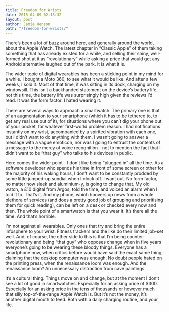 ```yaml
---
title: Freedom for Wrists
date: 2015-04-09 02:18:32
layout: post
author: Jamie Henson
path: "/freedom-for-wrists/"
---
```


There’s been a lot of buzz around here, and generally around the world, about the Apple Watch. The latest chapter in “Classic Apple” of them taking something that has already existed for a while, and selling their shiny, well-formed shot at it as “revolutionary” while asking a price that would get any Android alternative laughed out of the park. It is what it is.

<!-- more -->

The wider topic of digital wearables has been a sticking point in my mind for a while. I bought a Moto 360, to see what it would be like. And after a few weeks, I sold it. Most of that time, it was sitting in its dock, charging on my windowsill. This isn’t a backhanded statement on the device’s battery life, not this time, the battery life was surprisingly high given the reviews I’d read. It was the form factor. I hated wearing it.

There are several ways to approach a smartwatch. The primary one is that of an augmentation to your smartphone (which it has to be tethered to, to get any real use out of it), for situations where you can’t dig your phone out of your pocket, for whatever first-world problem reason. I had notifications instantly on my wrist, accompanied by a spirited vibration with each one, but I didn’t want to do anything with them. I wasn’t going to answer a message with a vague emoticon, nor was I going to entrust the contents of a message to the mercy of voice recognition - not to mention the fact that I didn’t want to be “that guy” who talks to his devices in public.

Here comes the wider point - I don’t like being “plugged in” all the time. As a software developer who spends his time in front of some screen or other for the majority of his waking hours, I don’t want to be constantly prodded by some little jumped-up sundial when I clock off. I want out. No form factor, no matter how sleek and aluminium-y, is going to change that. My old watch, a £10 digital from Argos, told the time, and voiced an alarm when I told it to. That’s it. And my phone, which hoovers up news from a whole plethora of services (and does a pretty good job of grouping and prioritising them for quick reading), can be left on a desk or checked every now and then. The whole point of a smartwatch is that you wear it. It’s there all the time. And that’s horrible.

I’m not against all wearables. Only ones that try and bring the entire infosphere to your wrist. Fitness trackers and the like do their limited job-set well. And, of course, the other side to this is that I’m being counter-revolutionary and being “that guy” who opposes change when in five years everyone’s going to be wearing these bloody things. Everyone has a smartphone now, when critics before would have said the exact same thing, claiming that the desktop computer was enough. No doubt people hated on the printing press, when the renaissance loom was enough. And the renaissance loom? An unnecessary distraction from cave paintings.

It’s a cultural thing. Things move on and change, but at the moment I don’t see a lot of good in smartwatches. Especially for an asking price of $300. Especially for an asking price in the tens of thousands or however much that silly top-of-the-range Apple Watch is. But it’s not the money, it’s another digital mouth to feed. Both with a daily charging routine, and your life.
